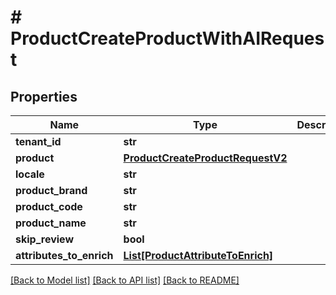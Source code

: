 # # ProductCreateProductWithAIRequest


## Properties 


Name | Type | Description | Notes
------------ | ------------- | ------------- | -------------
**tenant_id**| **str** |   | [optional]
**product**| [**ProductCreateProductRequestV2**](ProductCreateProductRequestV2.md) |   | [optional]
**locale**| **str** |   | [optional]
**product_brand**| **str** |   | [optional]
**product_code**| **str** |   | [optional]
**product_name**| **str** |   | [optional]
**skip_review**| **bool** |   | [optional]
**attributes_to_enrich**| [**List[ProductAttributeToEnrich]**](ProductAttributeToEnrich.md) |   | [optional]


[[Back to Model list]](../../README.md#models) [[Back to API list]](../../README.md#endpoints) [[Back to README]](../../README.md)


